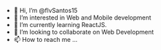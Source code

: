 - 👋 Hi, I’m @flvSantos15
- 👀 I’m interested in Web and Mobile development
- 🌱 I’m currently learning ReactJS.
- 💞️ I’m looking to collaborate on Web Development
- 📫 How to reach me ...

<!---
flvSantos15/flvSantos15 is a ✨ special ✨ repository because its `README.md` (this file) appears on your GitHub profile.
You can click the Preview link to take a look at your changes.
--->
